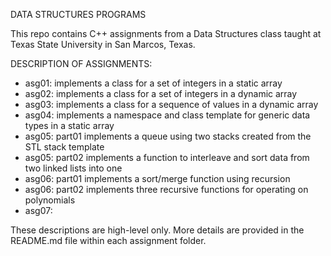 DATA STRUCTURES PROGRAMS

This repo contains C++ assignments from a Data Structures class taught at Texas State University in San Marcos, Texas.

DESCRIPTION OF ASSIGNMENTS:
- asg01: implements a class for a set of integers in a static array
- asg02: implements a class for a set of integers in a dynamic array
- asg03: implements a class for a sequence of values in a dynamic array
- asg04: implements a namespace and class template for generic data types in a static array 
- asg05: part01 implements a queue using two stacks created from the STL stack template
- asg05: part02 implements a function to interleave and sort data from two linked lists into one
- asg06: part01 implements a sort/merge function using recursion
- asg06: part02 implements three recursive functions for operating on polynomials
- asg07:

These descriptions are high-level only. More details are provided in the README.md file within each assignment folder. 
